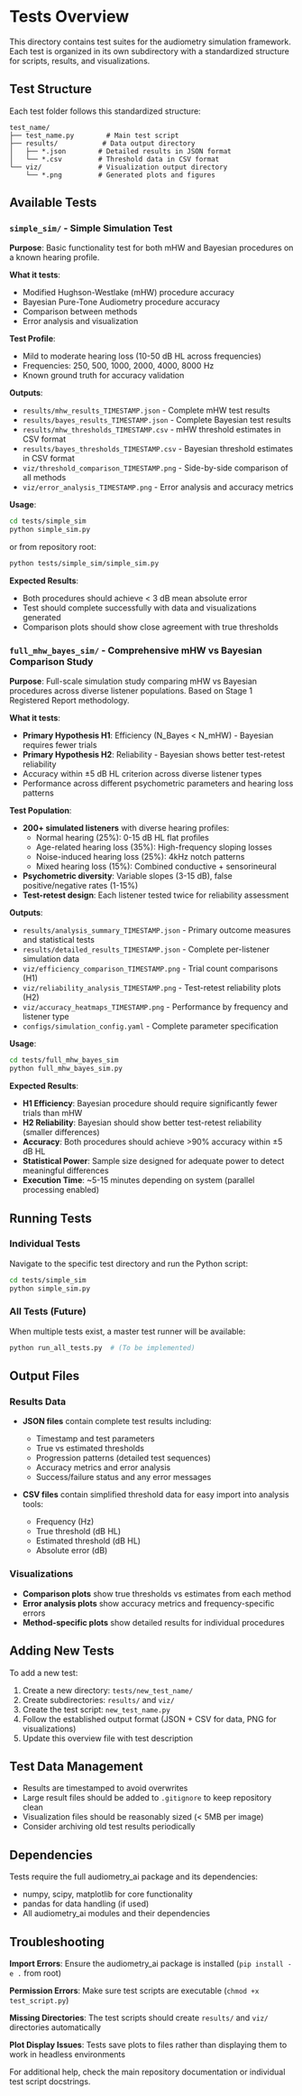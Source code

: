 # Tests Overview

This directory contains test suites for the audiometry simulation framework. Each test is organized in its own subdirectory with a standardized structure for scripts, results, and visualizations.

## Test Structure

Each test folder follows this standardized structure:

```
test_name/
├── test_name.py        # Main test script
├── results/           # Data output directory
│   ├── *.json        # Detailed results in JSON format
│   └── *.csv         # Threshold data in CSV format
└── viz/              # Visualization output directory
    └── *.png         # Generated plots and figures
```

## Available Tests

### `simple_sim/` - Simple Simulation Test

**Purpose**: Basic functionality test for both mHW and Bayesian procedures on a known hearing profile.

**What it tests**:
- Modified Hughson-Westlake (mHW) procedure accuracy
- Bayesian Pure-Tone Audiometry procedure accuracy
- Comparison between methods
- Error analysis and visualization

**Test Profile**:
- Mild to moderate hearing loss (10-50 dB HL across frequencies)
- Frequencies: 250, 500, 1000, 2000, 4000, 8000 Hz
- Known ground truth for accuracy validation

**Outputs**:
- `results/mhw_results_TIMESTAMP.json` - Complete mHW test results
- `results/bayes_results_TIMESTAMP.json` - Complete Bayesian test results
- `results/mhw_thresholds_TIMESTAMP.csv` - mHW threshold estimates in CSV format
- `results/bayes_thresholds_TIMESTAMP.csv` - Bayesian threshold estimates in CSV format
- `viz/threshold_comparison_TIMESTAMP.png` - Side-by-side comparison of all methods
- `viz/error_analysis_TIMESTAMP.png` - Error analysis and accuracy metrics

**Usage**:
```bash
cd tests/simple_sim
python simple_sim.py
```

or from repository root:
```bash
python tests/simple_sim/simple_sim.py
```

**Expected Results**:
- Both procedures should achieve < 3 dB mean absolute error
- Test should complete successfully with data and visualizations generated
- Comparison plots should show close agreement with true thresholds

### `full_mhw_bayes_sim/` - Comprehensive mHW vs Bayesian Comparison Study

**Purpose**: Full-scale simulation study comparing mHW vs Bayesian procedures across diverse listener populations. Based on Stage 1 Registered Report methodology.

**What it tests**:
- **Primary Hypothesis H1**: Efficiency (N_Bayes < N_mHW) - Bayesian requires fewer trials
- **Primary Hypothesis H2**: Reliability - Bayesian shows better test-retest reliability
- Accuracy within ±5 dB HL criterion across diverse listener types
- Performance across different psychometric parameters and hearing loss patterns

**Test Population**:
- **200+ simulated listeners** with diverse hearing profiles:
  - Normal hearing (25%): 0-15 dB HL flat profiles
  - Age-related hearing loss (35%): High-frequency sloping losses
  - Noise-induced hearing loss (25%): 4kHz notch patterns
  - Mixed hearing loss (15%): Combined conductive + sensorineural
- **Psychometric diversity**: Variable slopes (3-15 dB), false positive/negative rates (1-15%)
- **Test-retest design**: Each listener tested twice for reliability assessment

**Outputs**:
- `results/analysis_summary_TIMESTAMP.json` - Primary outcome measures and statistical tests
- `results/detailed_results_TIMESTAMP.json` - Complete per-listener simulation data
- `viz/efficiency_comparison_TIMESTAMP.png` - Trial count comparisons (H1)
- `viz/reliability_analysis_TIMESTAMP.png` - Test-retest reliability plots (H2)
- `viz/accuracy_heatmaps_TIMESTAMP.png` - Performance by frequency and listener type
- `configs/simulation_config.yaml` - Complete parameter specification

**Usage**:
```bash
cd tests/full_mhw_bayes_sim
python full_mhw_bayes_sim.py
```

**Expected Results**:
- **H1 Efficiency**: Bayesian procedure should require significantly fewer trials than mHW
- **H2 Reliability**: Bayesian should show better test-retest reliability (smaller differences)
- **Accuracy**: Both procedures should achieve >90% accuracy within ±5 dB HL
- **Statistical Power**: Sample size designed for adequate power to detect meaningful differences
- **Execution Time**: ~5-15 minutes depending on system (parallel processing enabled)

## Running Tests

### Individual Tests
Navigate to the specific test directory and run the Python script:
```bash
cd tests/simple_sim
python simple_sim.py
```

### All Tests (Future)
When multiple tests exist, a master test runner will be available:
```bash
python run_all_tests.py  # (To be implemented)
```

## Output Files

### Results Data
- **JSON files** contain complete test results including:
  - Timestamp and test parameters
  - True vs estimated thresholds
  - Progression patterns (detailed test sequences)
  - Accuracy metrics and error analysis
  - Success/failure status and any error messages

- **CSV files** contain simplified threshold data for easy import into analysis tools:
  - Frequency (Hz)
  - True threshold (dB HL)
  - Estimated threshold (dB HL)
  - Absolute error (dB)

### Visualizations
- **Comparison plots** show true thresholds vs estimates from each method
- **Error analysis plots** show accuracy metrics and frequency-specific errors
- **Method-specific plots** show detailed results for individual procedures

## Adding New Tests

To add a new test:

1. Create a new directory: `tests/new_test_name/`
2. Create subdirectories: `results/` and `viz/`
3. Create the test script: `new_test_name.py`
4. Follow the established output format (JSON + CSV for data, PNG for visualizations)
5. Update this overview file with test description

## Test Data Management

- Results are timestamped to avoid overwrites
- Large result files should be added to `.gitignore` to keep repository clean
- Visualization files should be reasonably sized (< 5MB per image)
- Consider archiving old test results periodically

## Dependencies

Tests require the full audiometry_ai package and its dependencies:
- numpy, scipy, matplotlib for core functionality
- pandas for data handling (if used)
- All audiometry_ai modules and their dependencies

## Troubleshooting

**Import Errors**: Ensure the audiometry_ai package is installed (`pip install -e .` from root)

**Permission Errors**: Make sure test scripts are executable (`chmod +x test_script.py`)

**Missing Directories**: The test scripts should create `results/` and `viz/` directories automatically

**Plot Display Issues**: Tests save plots to files rather than displaying them to work in headless environments

For additional help, check the main repository documentation or individual test script docstrings.